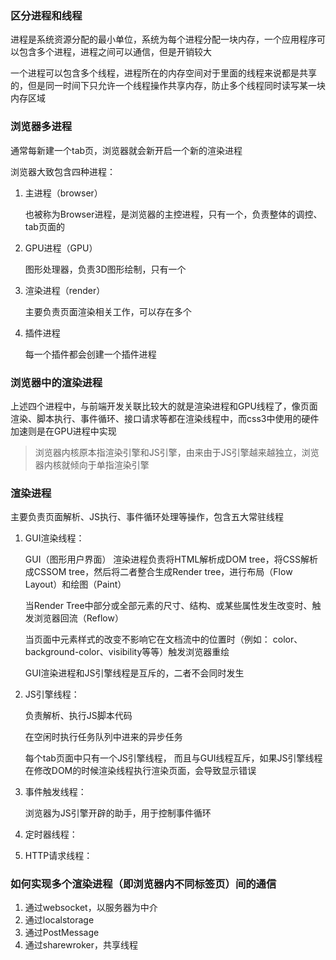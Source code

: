 ### 区分进程和线程

进程是系统资源分配的最小单位，系统为每个进程分配一块内存，一个应用程序可以包含多个进程，进程之间可以通信，但是开销较大

一个进程可以包含多个线程，进程所在的内存空间对于里面的线程来说都是共享的，但是同一时间下只允许一个线程操作共享内存，防止多个线程同时读写某一块内存区域


### 浏览器多进程

通常每新建一个tab页，浏览器就会新开启一个新的渲染进程

浏览器大致包含四种进程：

1. 主进程（browser）

    也被称为Browser进程，是浏览器的主控进程，只有一个，负责整体的调控、tab页面的

2. GPU进程（GPU）

    图形处理器，负责3D图形绘制，只有一个

3. 渲染进程（render）

    主要负责页面渲染相关工作，可以存在多个

4. 插件进程

    每一个插件都会创建一个插件进程

 ### 浏览器中的渲染进程

 上述四个进程中，与前端开发关联比较大的就是渲染进程和GPU线程了，像页面渲染、脚本执行、事件循环、接口请求等都在渲染线程中，而css3中使用的硬件加速则是在GPU进程中实现

 > 浏览器内核原本指渲染引擎和JS引擎，由来由于JS引擎越来越独立，浏览器内核就倾向于单指渲染引擎

### 渲染进程

主要负责页面解析、JS执行、事件循环处理等操作，包含五大常驻线程

1. GUI渲染线程：

    GUI（图形用户界面） 渲染进程负责将HTML解析成DOM tree，将CSS解析成CSSOM tree，然后将二者整合生成Render tree，进行布局（Flow Layout）和绘图（Paint）

    当Render Tree中部分或全部元素的尺寸、结构、或某些属性发生改变时、触发浏览器回流（Reflow）

    当页面中元素样式的改变不影响它在文档流中的位置时（例如： color、background-color、visibility等等）触发浏览器重绘

    GUI渲染进程和JS引擎线程是互斥的，二者不会同时发生

2. JS引擎线程：
   
   负责解析、执行JS脚本代码

   在空闲时执行任务队列中进来的异步任务

   每个tab页面中只有一个JS引擎线程， 而且与GUI线程互斥，如果JS引擎线程在修改DOM的时候渲染线程执行渲染页面，会导致显示错误

3. 事件触发线程：

    浏览器为JS引擎开辟的助手，用于控制事件循环


4. 定时器线程：
5. HTTP请求线程：


### 如何实现多个渲染进程（即浏览器内不同标签页）间的通信

1. 通过websocket，以服务器为中介
2. 通过localstorage
3. 通过PostMessage
4. 通过sharewroker，共享线程

